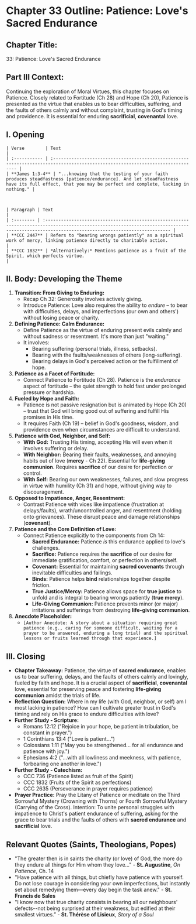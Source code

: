 # Chapter 33 Outline: Patience: Love's Sacred Endurance

## Chapter Title:
33: Patience: Love's Sacred Endurance

## Part III Context:
Continuing the exploration of Moral Virtues, this chapter focuses on Patience. Closely related to Fortitude (Ch 28) and Hope (Ch 20), Patience is presented as the virtue that enables us to bear difficulties, suffering, and the faults of others calmly and without complaint, trusting in God's timing and providence. It is essential for enduring **sacrificial**, **covenantal** love.

## I. Opening


    | Verse        | Text                                                                                                                            |
    | :----------- | :------------------------------------------------------------------------------------------------------------------------------ |
    | **James 1:3-4** | "...knowing that the testing of your faith produces steadfastness [patience/endurance]. And let steadfastness have its full effect, that you may be perfect and complete, lacking in nothing." |



    | Paragraph | Text                                                                                                                                                                                          |
    | :-------- | :-------------------------------------------------------------------------------------------------------------------------------------------------------------------------------------------- |
    | **CCC 2447** | Refers to "bearing wrongs patiently" as a spiritual work of mercy, linking patience directly to charitable action.                                                                            |
    | **CCC 1832** | *Alternatively:* Mentions patience as a fruit of the Spirit, which perfects virtue.                                                                                                             |

## II. Body: Developing the Theme

1.  **Transition: From Giving to Enduring:**
    *   Recap Ch 32: Generosity involves actively giving.
    *   Introduce Patience: Love also requires the ability to *endure* – to bear with difficulties, delays, and imperfections (our own and others') without losing peace or charity.
2.  **Defining Patience: Calm Endurance:**
    *   Define Patience as the virtue of enduring present evils calmly and without sadness or resentment. It's more than just "waiting."
    *   It involves:
        *   Bearing suffering (personal trials, illness, setbacks).
        *   Bearing with the faults/weaknesses of others (long-suffering).
        *   Bearing delays in God's perceived action or the fulfillment of hope.
3.  **Patience as a Facet of Fortitude:**
    *   Connect Patience to Fortitude (Ch 28). Patience is the *endurance* aspect of fortitude – the quiet strength to hold fast under prolonged pressure or hardship.
4.  **Fueled by Hope and Faith:**
    *   Patience is not passive resignation but is animated by Hope (Ch 20) – trust that God will bring good out of suffering and fulfill His promises in His time.
    *   It requires Faith (Ch 19) – belief in God's goodness, wisdom, and providence even when circumstances are difficult to understand.
5.  **Patience with God, Neighbor, and Self:**
    *   **With God:** Trusting His timing, accepting His will even when it involves suffering or delay.
    *   **With Neighbor:** Bearing their faults, weaknesses, and annoying habits out of love (**mercy** - Ch 22). Essential for **life-giving communion**. Requires **sacrifice** of our desire for perfection or control.
    *   **With Self:** Bearing our own weaknesses, failures, and slow progress in virtue with humility (Ch 31) and hope, without giving way to discouragement.
6.  **Opposed to Impatience, Anger, Resentment:**
    *   Contrast Patience with vices like impatience (frustration at delays/faults), wrath/uncontrolled anger, and resentment (holding onto grievances). These disrupt peace and damage relationships (**covenant**).
7.  **Patience and the Core Definition of Love:**
    *   Connect Patience explicitly to the components from Ch 14:
        *   **Sacred Endurance:** Patience *is* this endurance applied to love's challenges.
        *   **Sacrifice:** Patience requires the **sacrifice** of our desire for immediate gratification, comfort, or perfection in others/self.
        *   **Covenant:** Essential for maintaining **sacred covenants** through inevitable difficulties and failings.
        *   **Binds:** Patience helps **bind** relationships together despite friction.
        *   **True Justice/Mercy:** Patience allows space for **true justice** to unfold and is integral to bearing wrongs patiently (**true mercy**).
        *   **Life-Giving Communion:** Patience prevents minor (or major) irritations and sufferings from destroying **life-giving communion**.
8.  **Anecdote Placeholder:**
    *   `[Author Anecdote: A story about a situation requiring great patience (e.g., caring for someone difficult, waiting for a prayer to be answered, enduring a long trial) and the spiritual lessons or fruits learned through that experience.]`

## III. Closing

*   **Chapter Takeaway:** Patience, the virtue of **sacred endurance**, enables us to bear suffering, delays, and the faults of others calmly and lovingly, fueled by faith and hope. It is a crucial aspect of **sacrificial**, **covenantal** love, essential for preserving peace and fostering **life-giving communion** amidst the trials of life.
*   **Reflection Question:** Where in my life (with God, neighbor, or self) am I most lacking in patience? How can I cultivate greater trust in God's timing and rely on His grace to endure difficulties with love?
*   **Further Study - Scripture:**
    *   Romans 12:12 ("Rejoice in your hope, be patient in tribulation, be constant in prayer.")
    *   1 Corinthians 13:4 ("Love is patient...")
    *   Colossians 1:11 ("May you be strengthened... for all endurance and patience with joy.")
    *   Ephesians 4:2 ("...with all lowliness and meekness, with patience, forbearing one another in love.")
*   **Further Study - Catechism:**
    *   CCC 736 (Patience listed as fruit of the Spirit)
    *   CCC 1832 (Fruits of the Spirit as perfections)
    *   CCC 2635 (Perseverance in prayer requires patience)
*   **Prayer Practice:** Pray the Litany of Patience or meditate on the Third Sorrowful Mystery (Crowning with Thorns) or Fourth Sorrowful Mystery (Carrying of the Cross). Intention: To unite personal struggles with impatience to Christ's patient endurance of suffering, asking for the grace to bear trials and the faults of others with **sacred endurance** and **sacrificial** love.

## Relevant Quotes (Saints, Theologians, Popes)

*   "The greater then is in saints the charity (or love) of God, the more do they endure all things for Him whom they love..." - **St. Augustine**, *On Patience*, Ch. 14
*   "Have patience with all things, but chiefly have patience with yourself. Do not lose courage in considering your own imperfections, but instantly set about remedying them—every day begin the task anew." - **St. Francis de Sales**
*   "I know now that true charity consists in bearing all our neighbours' defects--not being surprised at their weakness, but edified at their smallest virtues.” - **St. Thérèse of Lisieux**, *Story of a Soul*
